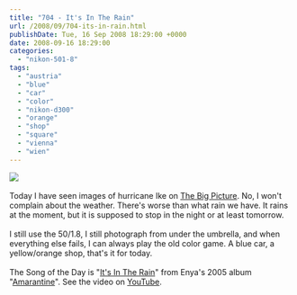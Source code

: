 ```yaml
---
title: "704 - It's In The Rain"
url: /2008/09/704-its-in-rain.html
publishDate: Tue, 16 Sep 2008 18:29:00 +0000
date: 2008-09-16 18:29:00
categories: 
  - "nikon-501-8"
tags: 
  - "austria"
  - "blue"
  - "car"
  - "color"
  - "nikon-d300"
  - "orange"
  - "shop"
  - "square"
  - "vienna"
  - "wien"
---
```

<a href="https://d25zfm9zpd7gm5.cloudfront.net/1200x1200/2008/20080916_170930_ps.jpg" target="_blank"><img src="https://d25zfm9zpd7gm5.cloudfront.net/0600x0600/2008/20080916_170930_ps.jpg"/></a><br/><br/>Today I have seen images of hurricane Ike on <a href="http://www.boston.com/bigpicture/2008/09/the_short_but_eventful_life_of.html">The Big Picture</a>. No, I won't complain about the weather. There's worse than what rain we have. It rains at the moment, but it is supposed to stop in the night or at least tomorrow.<br/><br/>I still use the 50/1.8, I still photograph from under the umbrella, and when everything else fails, I can always play the old color game. A blue car, a yellow/orange shop, that's it for today.<br/><br/>The Song of the Day is "<a href="http://www.lyricstime.com/enya-it-s-in-the-rain-lyrics.html" target="_blank">It's In The Rain</a>" from Enya's 2005 album "<a href="http://www.amazon.com/Amarantine-Enya/dp/B000B8QEYC" target="_blank">Amarantine</a>". See the video on <a href="http://www.youtube.com/watch?v=SkK8B2bF_sI" target="_blank">YouTube</a>.
